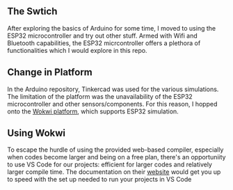 ## The Swtich
After exploring the basics of Arduino for some time, I moved to using the ESP32 microcontroller and try out other stuff.
Armed with Wifi and Bluetooth capabilities, the ESP32 micrcontroller offers a plethora of functionalities which I would explore in this repo.

## Change in Platform
In the Arduino repository, Tinkercad was used for the various simulations. The limitation of the platform was the unavailability of the ESP32 microcontroller and other sensors/components. For this reason, I hopped onto the [Wokwi platform](https://wokwi.com), which supports ESP32 simulation. 

## Using Wokwi
To escape the hurdle of using the provided web-based compiler, especially when codes become larger and being on a free plan, there's an opportuniity to use VS Code for our projects: efficient for larger codes and relatively larger compile time. The documentation on their [website](https://docs.wokwi.com/vscode/getting-started) would get you up to speed with the set up needed to run your projects in VS Code
